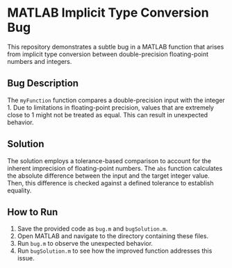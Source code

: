 # MATLAB Implicit Type Conversion Bug
This repository demonstrates a subtle bug in a MATLAB function that arises from implicit type conversion between double-precision floating-point numbers and integers.

## Bug Description
The `myFunction` function compares a double-precision input with the integer 1. Due to limitations in floating-point precision, values that are extremely close to 1 might not be treated as equal.  This can result in unexpected behavior. 

## Solution
The solution employs a tolerance-based comparison to account for the inherent imprecision of floating-point numbers.  The `abs` function calculates the absolute difference between the input and the target integer value. Then, this difference is checked against a defined tolerance to establish equality. 

## How to Run
1. Save the provided code as `bug.m` and `bugSolution.m`. 
2. Open MATLAB and navigate to the directory containing these files. 
3. Run `bug.m` to observe the unexpected behavior.
4. Run `bugSolution.m` to see how the improved function addresses this issue. 